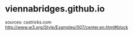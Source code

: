 viennabridges.github.io
=======================
sources: csstricks.com
http://www.w3.org/Style/Examples/007/center.en.html#block
